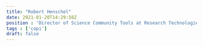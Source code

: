 ```yaml
---
title: "Robert Henschel"
date: 2021-01-20T14:29:58Z
position : 'Director of Science Community Tools at Research Technologies, Indiana University'
tags : ['copi']
draft: false
---
```


